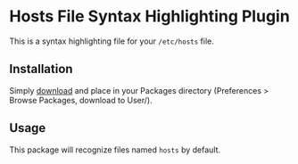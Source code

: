 Hosts File Syntax Highlighting Plugin
====================================

This is a syntax highlighting file for your `/etc/hosts` file.

Installation
-----------

Simply [download](https://github.com/brandonwamboldt/sublime-hosts/archive/master.zip) and place in your Packages directory (Preferences > Browse Packages, download to User/).

Usage
-----

This package will recognize files named `hosts` by default.